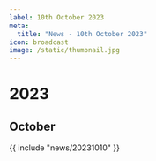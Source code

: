 ```yaml
---
label: 10th October 2023
meta:
  title: "News - 10th October 2023"
icon: broadcast
image: /static/thumbnail.jpg
---
```


# 2023
## October

{{ include "news/20231010" }}